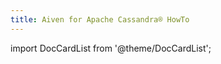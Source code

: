 ```yaml
---
title: Aiven for Apache Cassandra® HowTo
---
```



import DocCardList from '@theme/DocCardList';

<DocCardList />
